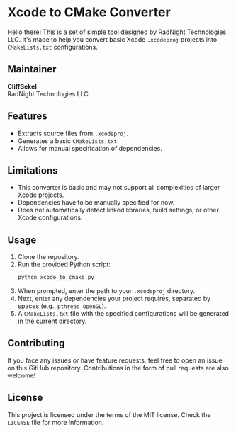 # Xcode to CMake Converter

Hello there! This is a set of simple tool designed by RadNight Technologies LLC. It's made to help you convert basic Xcode `.xcodeproj` projects into `CMakeLists.txt` configurations.

## Maintainer

**CliffSekel**  
RadNight Technologies LLC

## Features

- Extracts source files from `.xcodeproj`.
- Generates a basic `CMakeLists.txt`.
- Allows for manual specification of dependencies.

## Limitations

- This converter is basic and may not support all complexities of larger Xcode projects.
- Dependencies have to be manually specified for now.
- Does not automatically detect linked libraries, build settings, or other Xcode configurations.

## Usage

1. Clone the repository.
2. Run the provided Python script:  
   ```bash
   python xcode_to_cmake.py
   ```
3. When prompted, enter the path to your `.xcodeproj` directory.
4. Next, enter any dependencies your project requires, separated by spaces (e.g., `pthread OpenGL`).
5. A `CMakeLists.txt` file with the specified configurations will be generated in the current directory.

## Contributing

If you face any issues or have feature requests, feel free to open an issue on this GitHub repository. Contributions in the form of pull requests are also welcome!

## License

This project is licensed under the terms of the MIT license. Check the `LICENSE` file for more information.
